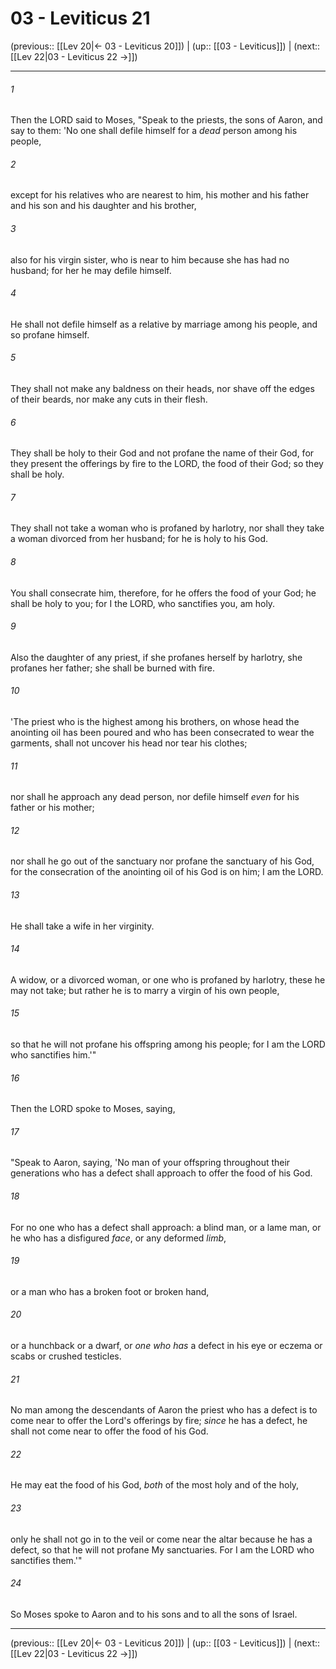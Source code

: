 # 03 - Leviticus 21

(previous:: [[Lev 20|← 03 - Leviticus 20]]) | (up:: [[03 - Leviticus]]) | (next:: [[Lev 22|03 - Leviticus 22 →]])

***


###### 1 
Then the LORD said to Moses, "Speak to the priests, the sons of Aaron, and say to them: 'No one shall defile himself for a _dead_ person among his people, 

###### 2 
except for his relatives who are nearest to him, his mother and his father and his son and his daughter and his brother, 

###### 3 
also for his virgin sister, who is near to him because she has had no husband; for her he may defile himself. 

###### 4 
He shall not defile himself as a relative by marriage among his people, and so profane himself. 

###### 5 
They shall not make any baldness on their heads, nor shave off the edges of their beards, nor make any cuts in their flesh. 

###### 6 
They shall be holy to their God and not profane the name of their God, for they present the offerings by fire to the LORD, the food of their God; so they shall be holy. 

###### 7 
They shall not take a woman who is profaned by harlotry, nor shall they take a woman divorced from her husband; for he is holy to his God. 

###### 8 
You shall consecrate him, therefore, for he offers the food of your God; he shall be holy to you; for I the LORD, who sanctifies you, am holy. 

###### 9 
Also the daughter of any priest, if she profanes herself by harlotry, she profanes her father; she shall be burned with fire. 

###### 10 
'The priest who is the highest among his brothers, on whose head the anointing oil has been poured and who has been consecrated to wear the garments, shall not uncover his head nor tear his clothes; 

###### 11 
nor shall he approach any dead person, nor defile himself _even_ for his father or his mother; 

###### 12 
nor shall he go out of the sanctuary nor profane the sanctuary of his God, for the consecration of the anointing oil of his God is on him; I am the LORD. 

###### 13 
He shall take a wife in her virginity. 

###### 14 
A widow, or a divorced woman, or one who is profaned by harlotry, these he may not take; but rather he is to marry a virgin of his own people, 

###### 15 
so that he will not profane his offspring among his people; for I am the LORD who sanctifies him.'" 

###### 16 
Then the LORD spoke to Moses, saying, 

###### 17 
"Speak to Aaron, saying, 'No man of your offspring throughout their generations who has a defect shall approach to offer the food of his God. 

###### 18 
For no one who has a defect shall approach: a blind man, or a lame man, or he who has a disfigured _face_, or any deformed _limb_, 

###### 19 
or a man who has a broken foot or broken hand, 

###### 20 
or a hunchback or a dwarf, or _one who has_ a defect in his eye or eczema or scabs or crushed testicles. 

###### 21 
No man among the descendants of Aaron the priest who has a defect is to come near to offer the Lord's offerings by fire; _since_ he has a defect, he shall not come near to offer the food of his God. 

###### 22 
He may eat the food of his God, _both_ of the most holy and of the holy, 

###### 23 
only he shall not go in to the veil or come near the altar because he has a defect, so that he will not profane My sanctuaries. For I am the LORD who sanctifies them.'" 

###### 24 
So Moses spoke to Aaron and to his sons and to all the sons of Israel.

***

(previous:: [[Lev 20|← 03 - Leviticus 20]]) | (up:: [[03 - Leviticus]]) | (next:: [[Lev 22|03 - Leviticus 22 →]])
